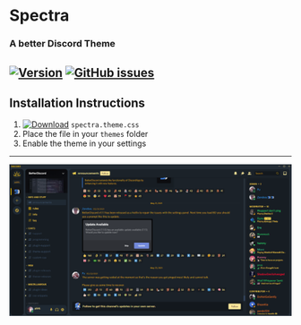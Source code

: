 # Spectra
### A better Discord Theme
[![Version](https://img.shields.io/badge/Version-1.0-fdc91e.svg)](https://shields.io/)
[![GitHub issues](https://img.shields.io/github/issues/PixelMelt/Spectra.svg)](https://GitHub.com/PixelMelt/Spectra/issues/)
---
## Installation Instructions ##
1. [![Download](https://img.shields.io/badge/Download--lime.svg)](https://downgit.github.io/#/home?url=https://github.com/p0rtL6/Spectra/blob/main/spectra.theme.css) ``spectra.theme.css``
2. Place the file in your ``themes`` folder
3. Enable the theme in your settings
---
![Preview](/assets/Template.png)
